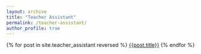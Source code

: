 ```yaml
---
layout: archive
title: "Teacher Assistant"
permalink: /teacher-assistant/
author_profile: true
---
```


<!-- {% include base_path %} -->
{% for post in site.teacher_assistant reversed %}
  <a href="{{post.syllabus}}" target="_blank">{{post.title}}</a>
{% endfor %}
